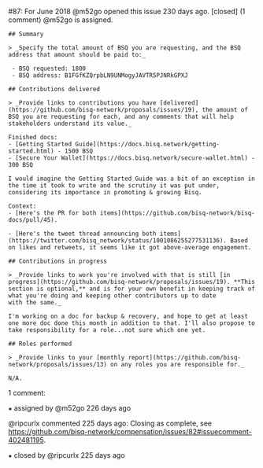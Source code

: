 #87: For June 2018
@m52go opened this issue 230 days ago.  [closed] (1 comment)
@m52go is assigned. 

    ## Summary
    
    > _Specify the total amount of BSQ you are requesting, and the BSQ address that amount should be paid to:_
    
     - BSQ requested: 1800
     - BSQ address: B1FGfKZQrpbLN9UNMogyJAVTR5PJNRkGPXJ
    
    ## Contributions delivered
    
    > _Provide links to contributions you have [delivered](https://github.com/bisq-network/proposals/issues/19), the amount of BSQ you are requesting for each, and any comments that will help stakeholders understand its value._
    
    Finished docs:
    - [Getting Started Guide](https://docs.bisq.network/getting-started.html) - 1500 BSQ
    - [Secure Your Wallet](https://docs.bisq.network/secure-wallet.html) - 300 BSQ
    
    I would imagine the Getting Started Guide was a bit of an exception in the time it took to write and the scrutiny it was put under, considering its importance in promoting & growing Bisq.
    
    Context:
    - [Here's the PR for both items](https://github.com/bisq-network/bisq-docs/pull/45).
    
    - [Here's the tweet thread announcing both items](https://twitter.com/bisq_network/status/1001086255277531136). Based on likes and retweets, it seems like it got above-average engagement.
    
    ## Contributions in progress
    
    > _Provide links to work you're involved with that is still [in progress](https://github.com/bisq-network/proposals/issues/19). **This section is optional,** and is for your own benefit in keeping track of what you're doing and keeping other contributors up to date 
    with the same._
    
    I'm working on a doc for backup & recovery, and hope to get at least one more doc done this month in addition to that. I'll also propose to take responsibility for a role...not sure which one yet.
    
    ## Roles performed
    
    > _Provide links to your [monthly report](https://github.com/bisq-network/proposals/issues/13) on any roles you are responsible for._
    
    N/A.


1 comment:

⁕ assigned by @m52go 226 days ago

@ripcurlx commented 225 days ago:
    Closing as complete, see https://github.com/bisq-network/compensation/issues/82#issuecomment-402481195.


⁕ closed by @ripcurlx 225 days ago

